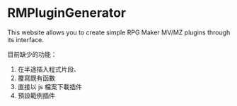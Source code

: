 # RMPluginGenerator

This website allows you to create simple RPG Maker MV/MZ plugins through its interface.

目前缺少的功能：

1. 在半途插入程式片段、
2. 覆寫既有函數
3. 直接以 js 檔案下載插件
4. 預設範例插件
